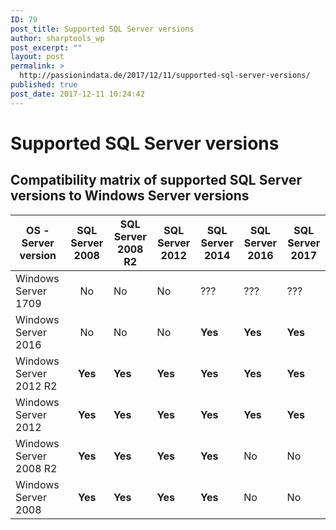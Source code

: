 ```yaml
---
ID: 79
post_title: Supported SQL Server versions
author: sharptools_wp
post_excerpt: ""
layout: post
permalink: >
  http://passionindata.de/2017/12/11/supported-sql-server-versions/
published: true
post_date: 2017-12-11 10:24:42
---
```

# Supported SQL Server versions

## Compatibility matrix of supported SQL Server versions to Windows Server versions

| OS - Server version    | SQL Server 2008 | SQL Server 2008 R2 | SQL Server 2012 | SQL Server 2014 | SQL Server 2016 | SQL Server 2017 |
| ---------------------- |:---------------:| ------------------ | --------------- | --------------- | --------------- | --------------- |
| Windows Server 1709    |       No        | No                 | No              | ???             | ???             | ???             |
| Windows Server 2016    |       No        | No                 | No              | **Yes**         | **Yes**         | **Yes**         |
| Windows Server 2012 R2 |     **Yes**     | **Yes**            | **Yes**         | **Yes**         | **Yes**         | **Yes**         |
| Windows Server 2012    |     **Yes**     | **Yes**            | **Yes**         | **Yes**         | **Yes**         | **Yes**         |
| Windows Server 2008 R2 |     **Yes**     | **Yes**            | **Yes**         | **Yes**         | No              | No              |
| Windows Server 2008    |     **Yes**     | **Yes**            | **Yes**         | **Yes**         | No              | No              |